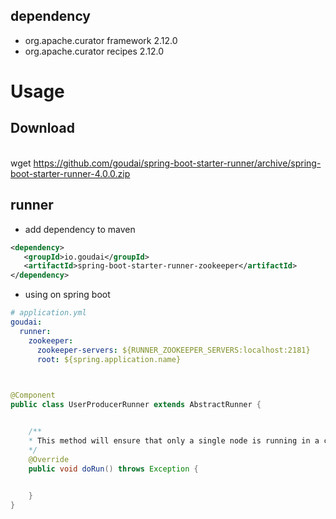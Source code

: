 ## dependency

* org.apache.curator framework 2.12.0
* org.apache.curator recipes 2.12.0

# Usage

## Download

</br> wget https://github.com/goudai/spring-boot-starter-runner/archive/spring-boot-starter-runner-4.0.0.zip


## runner

* add dependency to maven
 
 ```xml
<dependency>
    <groupId>io.goudai</groupId>
    <artifactId>spring-boot-starter-runner-zookeeper</artifactId>
 </dependency>
 ```
 
 * using on spring boot 
 
```yaml
# application.yml
goudai:
  runner:
    zookeeper:
      zookeeper-servers: ${RUNNER_ZOOKEEPER_SERVERS:localhost:2181}
      root: ${spring.application.name}
      
``` 
```java

@Component
public class UserProducerRunner extends AbstractRunner {


    /**
    * This method will ensure that only a single node is running in a clustered environment
    */
    @Override
    public void doRun() throws Exception {
       

    }
}

```
 
